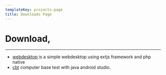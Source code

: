 ```yaml
---
templateKey: projects-page
title: Downloads Page
---
```

# Download,

- - -

* [webdesktop](https://github.com/ahmadzakiy/xblog) is a simple webdesktop using extjs framework and php native
* [cbt](https://chrome.google.com/webstore/detail/xnotes/kdcjpeakcckhecgojnbjiohjnbfkgmie) computer base test with java android studio.
